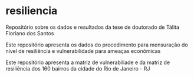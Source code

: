 # resiliencia
Repositório sobre os dados e resultados da tese de doutorado de Tálita Floriano dos Santos

Este repositório apresenta os dados do procedimento para mensuração do nível de resiliência e vulnerabilidade para ameaças econômicas

Este repositório apresenta a matriz de vulnerabiliade e da matriz de resiliência dos 160 bairros da cidade do Rio de Janeiro - RJ
